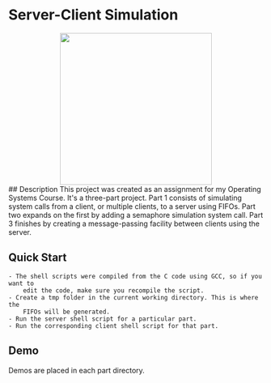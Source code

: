 # Server-Client Simulation
<div align="center">
          <img src = "https://github.com/CameronJ2/Server-Client-Simulation/assets/114731000/b1c26eb3-e0c2-4e21-a8ee-8c05601f05dc"
	width = "300"
	height = "300" />
</div>
## Description 
	This project was created as an assignment for my Operating Systems Course. It's 
    a three-part project. Part 1 consists of simulating system calls from a client,
    or multiple clients, to a server using FIFOs. Part two expands on the first by
    adding a semaphore simulation system call. Part 3 finishes by creating a
    message-passing facility between clients using the server.

## Quick Start
    - The shell scripts were compiled from the C code using GCC, so if you want to
        edit the code, make sure you recompile the script.
    - Create a tmp folder in the current working directory. This is where the
        FIFOs will be generated.
    - Run the server shell script for a particular part.
    - Run the corresponding client shell script for that part.

## Demo
Demos are placed in each part directory.
